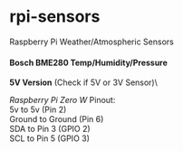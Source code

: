 # rpi-sensors
Raspberry Pi Weather/Atmospheric Sensors


#### Bosch BME280 Temp/Humidity/Pressure
**5V Version** (Check if 5V or 3V Sensor)\

*Raspberry Pi Zero W* Pinout:\
5v to 5v (Pin 2)\
Ground to Ground (Pin 6)\
SDA to Pin 3 (GPIO 2)\
SCL to Pin 5 (GPIO 3)
